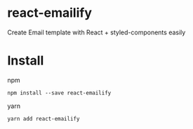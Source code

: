 # react-emailify

Create Email template with React + styled-components easily

# Install

npm

```
npm install --save react-emailify
```

yarn

```
yarn add react-emailify
```
